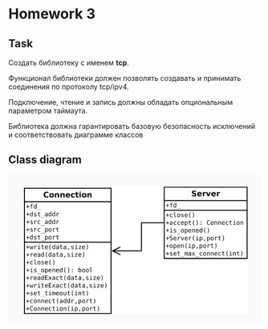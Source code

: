 # Homework 3

## Task

Создать библиотеку с именем **tcp**.

Функционал библиотеки должен позволять создавать и принимать соединения по протоколу tcp/ipv4.

Подключение, чтение и запись должны обладать опциональным параметром таймаута.

Библиотека должна гарантировать базовую безопасность исключений и соответствовать диаграмме классов

## Class diagram

![Class diagram](./images/pic.png)
